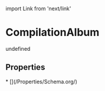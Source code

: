 import Link from 'next/link'
# CompilationAlbum

undefined

## Properties

<Grid>
* [](/Properties/Schema.org/)

</Grid>

